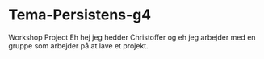 # Tema-Persistens-g4
Workshop Project
Eh hej jeg hedder Christoffer og eh jeg arbejder med en gruppe som arbejder på at lave et projekt.
